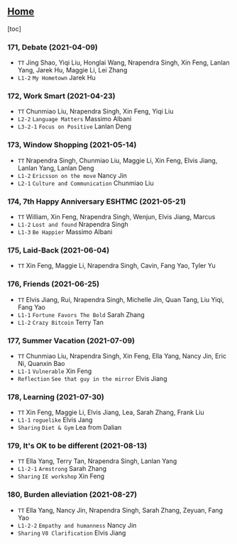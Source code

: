 ## [Home](https://eshtmc.github.io/)    

[toc]

### 171, Debate (2021-04-09)

- `TT` Jing Shao, Yiqi Liu, Honglai Wang, Nrapendra Singh, Xin Feng, Lanlan Yang, Jarek Hu, Maggie Li, Lei Zhang
- `L1-2`  `My Hometown` Jarek Hu

### 172, Work Smart (2021-04-23)

- `TT` Chunmiao Liu, Nrapendra Singh, Xin Feng, Yiqi Liu
- `L2-2`  `Language Matters` Massimo Albani
- `L3-2-1`  `Focus on Positive` Lanlan Deng

### 173, Window Shopping (2021-05-14)

- `TT` Nrapendra Singh, Chunmiao Liu, Maggie Li, Xin Feng, Elvis Jiang, Lanlan Yang, Lanlan Deng
- `L1-2`  `Ericsson on the move` Nancy Jin
- `L2-1`  `Culture and Communication` Chunmiao Liu

### 174, 7th Happy Anniversary ESHTMC (2021-05-21)

- `TT` William, Xin Feng, Nrapendra Singh, Wenjun, Elvis Jiang, Marcus
- `L1-2`  `Lost and found` Nrapendra Singh
- `L1-3`  `Be Happier` Massimo Albani

### 175, Laid-Back (2021-06-04)

- `TT` Xin Feng, Maggie Li, Nrapendra Singh, Cavin, Fang Yao, Tyler Yu

### 176, Friends (2021-06-25)

- `TT` Elvis Jiang, Rui, Nrapendra Singh, Michelle Jin, Quan Tang, Liu Yiqi, Fang Yao
- `L1-1`  `Fortune Favors The Bold` Sarah Zhang
- `L1-2`  `Crazy Bitcoin` Terry Tan

### 177, Summer Vacation (2021-07-09)

- `TT` Chunmiao Liu, Nrapendra Singh, Xin Feng, Ella Yang, Nancy Jin, Eric Ni, Quanxin Bao
- `L1-1`  `Vulnerable` Xin Feng
- `Reflection`  `See that guy in the mirror` Elvis Jiang

### 178, Learning (2021-07-30)

- `TT`  Xin Feng, Maggie Li, Elvis Jiang, Lea, Sarah Zhang, Frank Liu
- `L1-1`  `roguelike` Elvis Jang
- `Sharing`  `Diet & Gym` Lea from Dalian

### 179, It's OK to be different (2021-08-13)

- `TT`  Ella Yang, Terry Tan, Nrapendra Singh, Lanlan Yang
- `L1-2-1`  `Armstrong` Sarah Zhang 
- `Sharing`  `IE workshop` Xin Feng

### 180, Burden alleviation (2021-08-27)

- `TT`  Ella Yang, Nancy Jin, Nrapendra Singh, Sarah Zhang, Zeyuan, Fang Yao
- `L1-2-2`  `Empathy and humanness` Nancy Jin 
- `Sharing`  `V8 Clarification` Elvis Jiang

